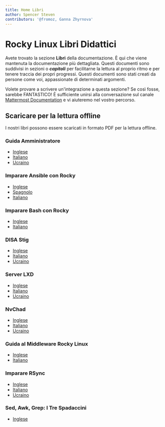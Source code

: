 ```yaml
---
title: Home Libri
author: Spencer Steven
contributors: '@fromoz, Ganna Zhyrnova'
---
```


# Rocky Linux Libri Didattici

Avete trovato la sezione **Libri** della documentazione. È qui che viene mantenuta la documentazione più dettagliata. Questi documenti sono suddivisi in sezioni o **_capitoli_** per facilitarne la lettura al proprio ritmo e per tenere traccia dei propri progressi. Questi documenti sono stati creati da persone come voi, appassionate di determinati argomenti.

Volete provare a scrivere un'integrazione a questa sezione? Se così fosse, sarebbe FANTASTICO! È sufficiente unirsi alla conversazione sul canale [Mattermost Documentation](https://chat.rockylinux.org/rocky-linux/channels/documentation) e vi aiuteremo nel vostro percorso.
## Scaricare per la lettura offline

I nostri libri possono essere scaricati in formato PDF per la lettura offline.

### Guida Amministratore

* [Inglese](https://rocky-linux.github.io/documentation/RockyLinuxAdminGuide.pdf)
* [Italiano](https://rocky-linux.github.io/documentation/RockyLinuxAdminGuide.it.pdf)
* [Ucraino](https://rocky-linux.github.io/documentation/RockyLinuxAdminGuide.uk.pdf)

### Imparare Ansible con Rocky

* [Inglese](https://rocky-linux.github.io/documentation/LearningAnsibleWithRocky.pdf)
* [Spagnolo](https://rocky-linux.github.io/documentation/LearningAnsibleWithRocky.es.pdf)
* [Italiano](https://rocky-linux.github.io/documentation/LearningAnsibleWithRocky.it.pdf)

### Imparare Bash con Rocky

* [Inglese](https://rocky-linux.github.io/documentation/LearningBashWithRocky.pdf)
* [Italiano](https://rocky-linux.github.io/documentation/LearningBashWithRocky.it.pdf)

### DISA Stig

* [Inglese](https://rocky-linux.github.io/documentation/Disa_stig_rocky_linux.pdf)
* [Italiano](https://rocky-linux.github.io/documentation/Disa_stig_rocky_linux.it.pdf)
* [Ucraino](https://rocky-linux.github.io/documentation/Disa_stig_rocky_linux.uk.pdf)

### Server LXD

* [Inglese](https://rocky-linux.github.io/documentation/lxd_server_rocky_linux.pdf)
* [Italiano](https://rocky-linux.github.io/documentation/lxd_server_rocky_linux.it.pdf)
* [Ucraino](https://rocky-linux.github.io/documentation/lxd_server_rocky_linux.uk.pdf)

### NvChad

* [Inglese](https://rocky-linux.github.io/documentation/NvChad.pdf)
* [Italiano](https://rocky-linux.github.io/documentation/NvChad.it.pdf)
* [Ucraino](https://rocky-linux.github.io/documentation/NvChad.uk.pdf)

### Guida al Middleware Rocky Linux

* [Inglese](https://rocky-linux.github.io/documentation/RockyLinuxMiddlewaresGuide.pdf)
* [Italiano](https://rocky-linux.github.io/documentation/RockyLinuxMiddlewaresGuide.it.pdf)

### Imparare RSync

* [Inglese](https://rocky-linux.github.io/documentation/learning_rsync_rocky_linux.pdf)
* [Italiano](https://rocky-linux.github.io/documentation/learning_rsync_rocky_linux.it.pdf)
* [Ucraino](https://rocky-linux.github.io/documentation/learning_rsync_rocky_linux.uk.pdf)

### Sed, Awk, Grep: I Tre Spadaccini

* [Inglese](https://rocky-linux.github.io/documentation/Sed_Awk_Grep_TheTreeSwordsmen.pdf)
